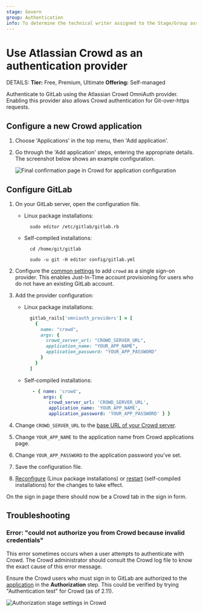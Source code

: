 ```yaml
---
stage: Govern
group: Authentication
info: To determine the technical writer assigned to the Stage/Group associated with this page, see https://handbook.gitlab.com/handbook/product/ux/technical-writing/#assignments
---
```


# Use Atlassian Crowd as an authentication provider

DETAILS:
**Tier:** Free, Premium, Ultimate
**Offering:** Self-managed

Authenticate to GitLab using the Atlassian Crowd OmniAuth provider. Enabling
this provider also allows Crowd authentication for Git-over-https requests.

## Configure a new Crowd application

1. Choose 'Applications' in the top menu, then 'Add application'.
1. Go through the 'Add application' steps, entering the appropriate details.
   The screenshot below shows an example configuration.

   ![Final confirmation page in Crowd for application configuration](img/crowd_application_v9_0.png)

## Configure GitLab

1. On your GitLab server, open the configuration file.

   - Linux package installations:

     ```shell
       sudo editor /etc/gitlab/gitlab.rb
     ```

   - Self-compiled installations:

     ```shell
       cd /home/git/gitlab

       sudo -u git -H editor config/gitlab.yml
     ```

1. Configure the [common settings](../../integration/omniauth.md#configure-common-settings)
   to add `crowd` as a single sign-on provider. This enables Just-In-Time
   account provisioning for users who do not have an existing GitLab account.

1. Add the provider configuration:

   - Linux package installations:

     ```ruby
       gitlab_rails['omniauth_providers'] = [
         {
           name: "crowd",
           args: {
             crowd_server_url: "CROWD_SERVER_URL",
             application_name: "YOUR_APP_NAME",
             application_password: "YOUR_APP_PASSWORD"
           }
         }
       ]
     ```

   - Self-compiled installations:

     ```yaml
        - { name: 'crowd',
            args: {
              crowd_server_url: 'CROWD_SERVER_URL',
              application_name: 'YOUR_APP_NAME',
              application_password: 'YOUR_APP_PASSWORD' } }
     ```

1. Change `CROWD_SERVER_URL` to the [base URL of your Crowd server](https://confluence.atlassian.com/crowdkb/how-to-change-the-crowd-base-url-245827278.html).
1. Change `YOUR_APP_NAME` to the application name from Crowd applications page.
1. Change `YOUR_APP_PASSWORD` to the application password you've set.
1. Save the configuration file.
1. [Reconfigure](../restart_gitlab.md#reconfigure-a-linux-package-installation) (Linux package installations) or
   [restart](../restart_gitlab.md#self-compiled-installations) (self-compiled installations) for the changes to take effect.

On the sign in page there should now be a Crowd tab in the sign in form.

## Troubleshooting

### Error: "could not authorize you from Crowd because invalid credentials"

This error sometimes occurs when a user attempts to authenticate with Crowd. The
Crowd administrator should consult the Crowd log file to know the exact cause of
this error message.

Ensure the Crowd users who must sign in to GitLab are authorized to the
[application](#configure-a-new-crowd-application) in the **Authorization** step.
This could be verified by trying "Authentication test" for Crowd (as of 2.11).

![Authorization stage settings in Crowd](img/crowd_application_authorisation_v10_4.png)
